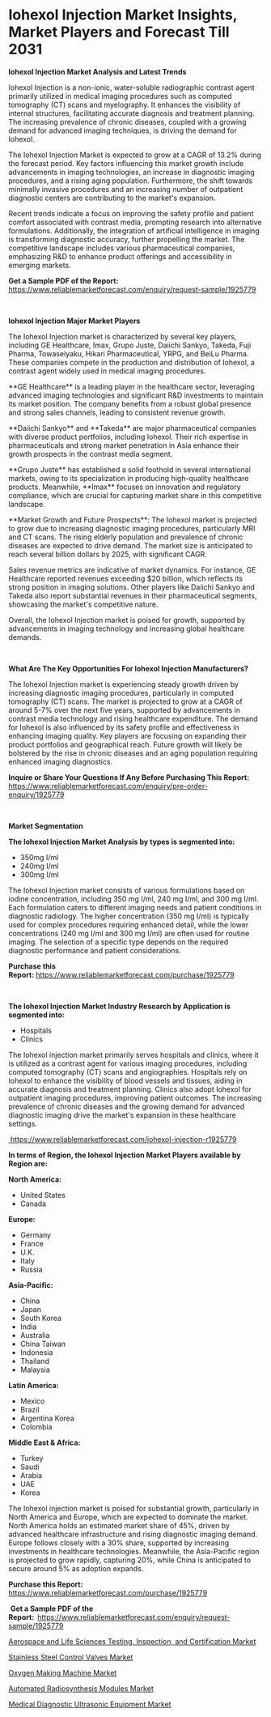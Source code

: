 <p><h1>Iohexol Injection Market Insights, Market Players and Forecast Till 2031</h1></p><p><strong>Iohexol Injection Market Analysis and Latest Trends</strong></p>
<p><p>Iohexol Injection is a non-ionic, water-soluble radiographic contrast agent primarily utilized in medical imaging procedures such as computed tomography (CT) scans and myelography. It enhances the visibility of internal structures, facilitating accurate diagnosis and treatment planning. The increasing prevalence of chronic diseases, coupled with a growing demand for advanced imaging techniques, is driving the demand for Iohexol. </p><p>The Iohexol Injection Market is expected to grow at a CAGR of 13.2% during the forecast period. Key factors influencing this market growth include advancements in imaging technologies, an increase in diagnostic imaging procedures, and a rising aging population. Furthermore, the shift towards minimally invasive procedures and an increasing number of outpatient diagnostic centers are contributing to the market's expansion. </p><p>Recent trends indicate a focus on improving the safety profile and patient comfort associated with contrast media, prompting research into alternative formulations. Additionally, the integration of artificial intelligence in imaging is transforming diagnostic accuracy, further propelling the market. The competitive landscape includes various pharmaceutical companies, emphasizing R&D to enhance product offerings and accessibility in emerging markets.</p></p>
<p><strong>Get a Sample PDF of the Report:&nbsp;</strong> <a href="https://www.reliablemarketforecast.com/enquiry/request-sample/1925779?utm_campaign=1124&utm_medium=2&utm_source=Github&utm_content=ia&utm_term=24102024&utm_id=iohexol-injection">https://www.reliablemarketforecast.com/enquiry/request-sample/1925779</a></p>
<p>&nbsp;</p>
<p><strong>Iohexol Injection Major Market Players</strong></p>
<p><p>The Iohexol Injection market is characterized by several key players, including GE Healthcare, Imax, Grupo Juste, Daiichi Sankyo, Takeda, Fuji Pharma, Towaseiyaku, Hikari Pharmaceutical, YRPG, and BeiLu Pharma. These companies compete in the production and distribution of Iohexol, a contrast agent widely used in medical imaging procedures.</p><p>**GE Healthcare** is a leading player in the healthcare sector, leveraging advanced imaging technologies and significant R&D investments to maintain its market position. The company benefits from a robust global presence and strong sales channels, leading to consistent revenue growth. </p><p>**Daiichi Sankyo** and **Takeda** are major pharmaceutical companies with diverse product portfolios, including Iohexol. Their rich expertise in pharmaceuticals and strong market penetration in Asia enhance their growth prospects in the contrast media segment.</p><p>**Grupo Juste** has established a solid foothold in several international markets, owing to its specialization in producing high-quality healthcare products. Meanwhile, **Imax** focuses on innovation and regulatory compliance, which are crucial for capturing market share in this competitive landscape.</p><p>**Market Growth and Future Prospects**: The Iohexol market is projected to grow due to increasing diagnostic imaging procedures, particularly MRI and CT scans. The rising elderly population and prevalence of chronic diseases are expected to drive demand. The market size is anticipated to reach several billion dollars by 2025, with significant CAGR.</p><p>Sales revenue metrics are indicative of market dynamics. For instance, GE Healthcare reported revenues exceeding $20 billion, which reflects its strong position in imaging solutions. Other players like Daiichi Sankyo and Takeda also report substantial revenues in their pharmaceutical segments, showcasing the market's competitive nature.</p><p>Overall, the Iohexol Injection market is poised for growth, supported by advancements in imaging technology and increasing global healthcare demands.</p></p>
<p>&nbsp;</p>
<p><strong>What Are The Key Opportunities For Iohexol Injection Manufacturers?</strong></p>
<p><p>The Iohexol Injection market is experiencing steady growth driven by increasing diagnostic imaging procedures, particularly in computed tomography (CT) scans. The market is projected to grow at a CAGR of around 5-7% over the next five years, supported by advancements in contrast media technology and rising healthcare expenditure. The demand for Iohexol is also influenced by its safety profile and effectiveness in enhancing imaging quality. Key players are focusing on expanding their product portfolios and geographical reach. Future growth will likely be bolstered by the rise in chronic diseases and an aging population requiring enhanced imaging diagnostics.</p></p>
<p><strong>Inquire or Share Your Questions If Any Before Purchasing This Report:</strong> <a href="https://www.reliablemarketforecast.com/enquiry/pre-order-enquiry/1925779?utm_campaign=1124&utm_medium=2&utm_source=Github&utm_content=ia&utm_term=24102024&utm_id=iohexol-injection">https://www.reliablemarketforecast.com/enquiry/pre-order-enquiry/1925779</a></p>
<p>&nbsp;</p>
<p><strong>Market Segmentation</strong></p>
<p><strong>The Iohexol Injection Market Analysis by types is segmented into:</strong></p>
<p><ul><li>350mg I/ml</li><li>240mg I/ml</li><li>300mg I/ml</li></ul></p>
<p><p>The Iohexol Injection market consists of various formulations based on iodine concentration, including 350 mg I/ml, 240 mg I/ml, and 300 mg I/ml. Each formulation caters to different imaging needs and patient conditions in diagnostic radiology. The higher concentration (350 mg I/ml) is typically used for complex procedures requiring enhanced detail, while the lower concentrations (240 mg I/ml and 300 mg I/ml) are often used for routine imaging. The selection of a specific type depends on the required diagnostic performance and patient considerations.</p></p>
<p><strong>Purchase this Report:&nbsp;</strong><a href="https://www.reliablemarketforecast.com/purchase/1925779?utm_campaign=1124&utm_medium=2&utm_source=Github&utm_content=ia&utm_term=24102024&utm_id=iohexol-injection">https://www.reliablemarketforecast.com/purchase/1925779</a></p>
<p>&nbsp;</p>
<p><strong>The Iohexol Injection Market Industry Research by Application is segmented into:</strong></p>
<p><ul><li>Hospitals</li><li>Clinics</li></ul></p>
<p><p>The Iohexol injection market primarily serves hospitals and clinics, where it is utilized as a contrast agent for various imaging procedures, including computed tomography (CT) scans and angiographies. Hospitals rely on Iohexol to enhance the visibility of blood vessels and tissues, aiding in accurate diagnosis and treatment planning. Clinics also adopt Iohexol for outpatient imaging procedures, improving patient outcomes. The increasing prevalence of chronic diseases and the growing demand for advanced diagnostic imaging drive the market's expansion in these healthcare settings.</p></p>
<p><a href="https://www.reliablemarketforecast.com/iohexol-injection-r1925779?utm_campaign=1124&utm_medium=2&utm_source=Github&utm_content=ia&utm_term=24102024&utm_id=iohexol-injection">&nbsp;https://www.reliablemarketforecast.com/iohexol-injection-r1925779</a></p>
<p><strong>In terms of Region, the Iohexol Injection Market Players available by Region are:</strong></p>
<p>
    <p> <strong> North America: </strong>
        <ul>
            <li>United States</li>
            <li>Canada</li>
        </ul>
        </p> 
    <p> <strong> Europe: </strong>
        <ul>
            <li>Germany</li>
            <li>France</li>
            <li>U.K.</li>
            <li>Italy</li>
            <li>Russia</li>
        </ul>
        </p> 
    <p> <strong> Asia-Pacific: </strong>
        <ul>
            <li>China</li>
            <li>Japan</li>
            <li>South Korea</li>
            <li>India</li>
            <li>Australia</li>
            <li>China Taiwan</li>
            <li>Indonesia</li>
            <li>Thailand</li>
            <li>Malaysia</li>
        </ul>
        </p> 
    <p> <strong> Latin America: </strong>
        <ul>
            <li>Mexico</li>
            <li>Brazil</li>
            <li>Argentina Korea</li>
            <li>Colombia</li>
        </ul>
        </p> 
    <p> <strong> Middle East & Africa: </strong>
        <ul>
            <li>Turkey</li>
            <li>Saudi</li>
            <li>Arabia</li>
            <li>UAE</li>
            <li>Korea</li>
        </ul>
    </p>
    </p>
<p><p>The Iohexol injection market is poised for substantial growth, particularly in North America and Europe, which are expected to dominate the market. North America holds an estimated market share of 45%, driven by advanced healthcare infrastructure and rising diagnostic imaging demand. Europe follows closely with a 30% share, supported by increasing investments in healthcare technologies. Meanwhile, the Asia-Pacific region is projected to grow rapidly, capturing 20%, while China is anticipated to secure around 5% as adoption expands.</p></p>
<p><strong>Purchase this Report: </strong><a href="https://www.reliablemarketforecast.com/purchase/1925779?utm_campaign=1124&utm_medium=2&utm_source=Github&utm_content=ia&utm_term=24102024&utm_id=iohexol-injection">https://www.reliablemarketforecast.com/purchase/1925779</a></p>
<p>&nbsp;<strong>Get a Sample PDF of the Report:&nbsp;&nbsp;</strong><a href="https://www.reliablemarketforecast.com/enquiry/request-sample/1925779?utm_campaign=1124&utm_medium=2&utm_source=Github&utm_content=ia&utm_term=24102024&utm_id=iohexol-injection">https://www.reliablemarketforecast.com/enquiry/request-sample/1925779</a></p>
<p><strong></strong></p>
<p><p><a href="https://www.linkedin.com/pulse/pulse-aerospace-life-sciences-testing-inspection-certification-g9nbf?utm_campaign=1124&utm_medium=2&utm_source=Github&utm_content=ia&utm_term=24102024&utm_id=iohexol-injection">Aerospace and Life Sciences Testing, Inspection, and Certification Market</a></p><p><a href="https://issuu.com/reportprime-2/docs/stainless-steel-control-valves-mark_4f31954bf08cdc?utm_campaign=1124&utm_medium=2&utm_source=Github&utm_content=ia&utm_term=24102024&utm_id=iohexol-injection">Stainless Steel Control Valves Market</a></p><p><a href="https://issuu.com/reportprime-2/docs/oxygen-making-machine-market-size-2_fd4516f2bb9f10?utm_campaign=1124&utm_medium=2&utm_source=Github&utm_content=ia&utm_term=24102024&utm_id=iohexol-injection">Oxygen Making Machine Market</a></p><p><a href="https://github.com/birroctaymonyj/Market-Research-Report-List-1/blob/main/automated-radiosynthesis-modules-market.md?utm_campaign=1124&utm_medium=2&utm_source=Github&utm_content=ia&utm_term=24102024&utm_id=iohexol-injection">Automated Radiosynthesis Modules Market</a></p><p><a href="https://github.com/padencrooks0o/Market-Research-Report-List-1/blob/main/medical-diagnostic-ultrasonic-equipment-market.md?utm_campaign=1124&utm_medium=2&utm_source=Github&utm_content=ia&utm_term=24102024&utm_id=iohexol-injection">Medical Diagnostic Ultrasonic Equipment Market</a></p></p>